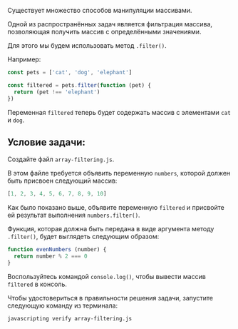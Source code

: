 Существует множество способов манипуляции массивами.

Одной из распространённых задач является фильтрация массива, позволяющая получить массив с определёнными значениями.

Для этого мы будем использовать метод `.filter()`.

Например:

```js
const pets = ['cat', 'dog', 'elephant']

const filtered = pets.filter(function (pet) {
  return (pet !== 'elephant')
})
```

Переменная `filtered` теперь будет содержать массив с элементами `cat` и `dog`.

## Условие задачи:

Создайте файл `array-filtering.js`.

В этом файле требуется объявить переменную `numbers`, которой должен быть присвоен следующий массив:

```js
[1, 2, 3, 4, 5, 6, 7, 8, 9, 10]
```

Как было показано выше, объявите переменную `filtered` и присвойте ей результат выполнения `numbers.filter()`.

Функция, которая должна быть передана в виде аргумента методу `.filter()`, будет выглядеть следующим образом:

```js
function evenNumbers (number) {
  return number % 2 === 0
}
```

Воспользуйтесь командой `console.log()`, чтобы вывести массив `filtered` в консоль.

Чтобы удостовериться в правильности решения задачи, запустите следующую команду из терминала:

```bash
javascripting verify array-filtering.js
```
